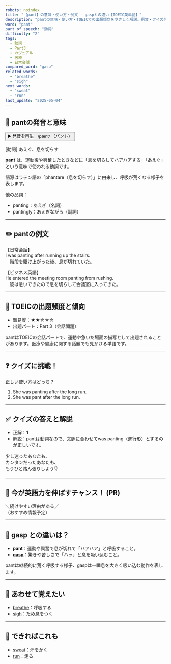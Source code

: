 ```yaml
---
robots: noindex
title: "【pant】の意味・使い方・例文 ― gaspとの違い【TOEIC英単語】"
description: "pantの意味・使い方・TOEICでの出題傾向をやさしく解説。例文・クイズ付きでgaspとの違いもわかりやすく学べます。"
word: "pant"
part_of_speech: "動詞"
difficulty: "2"
tags:
  - 動詞
  - Part3
  - カジュアル
  - 医療
  - 日常会話
compared_word: "gasp"
related_words:
  - "breathe"
  - "sigh"
next_words:
  - "sweat"
  - "run"
last_update: "2025-05-04"
---
```


## 🔰 pantの発音と意味

<button class="play-audio" onclick="playTTS('pant')">
  <span class="play-audio-main">
    ▶️ 発音を再生　/pænt/
  </span>
  <span class="play-audio-sub">
    （パント）
  </span>
</button>

[動詞] あえぐ、息を切らす

**pant** は、運動後や興奮したときなどに「息を切らしてハアハアする」「あえぐ」という意味で使われる動詞です。

語源はラテン語の「phantare（息を切らす）」に由来し、呼吸が荒くなる様子を表します。

他の品詞：  
- panting：あえぎ（名詞）
- pantingly：あえぎながら（副詞）

---

## ✏️ pantの例文

【日常会話】  
I was panting after running up the stairs.  
　階段を駆け上がった後、息が切れていた。

【ビジネス英語】  
He entered the meeting room panting from rushing.  
　彼は急いできたので息を切らして会議室に入ってきた。

---

## 🎯 TOEICの出題頻度と傾向

- 難易度：★★☆☆☆
- 出題パート：Part 3（会話問題）

pantはTOEICの会話パートで、運動や急いだ場面の描写として出題されることがあります。医療や健康に関する話題でも見かける単語です。

---

## ❓ クイズに挑戦！

正しい使い方はどっち？

1. She was panting after the long run.  
2. She was pant after the long run.

---

## ✅ クイズの答えと解説

- 正解：**1**
- 解説：pantは動詞なので、文脈に合わせてwas panting（進行形）とするのが正しいです。

少し迷ったあなたも、  
カンタンだったあなたも、  
もうひと踏ん張りしよう👇️

---

## 🚀 今が英語力を伸ばすチャンス！ (PR)

<div class="info-center">
＼続けやすい理由がある／<br>  
（おすすめ情報予定）
</div>

---

## 🤔  gasp との違いは？

- **pant**：運動や興奮で息が切れて「ハアハア」と呼吸すること。
- **[gasp](/word/gasp/)**：驚きや苦しさで「ハッ」と息を吸い込むこと。

pantは継続的に荒く呼吸する様子、gaspは一瞬息を大きく吸い込む動作を表します。

---

## 🧩 あわせて覚えたい

- [breathe](/word/breathe/)：呼吸する
- [sigh](/word/sigh/)：ため息をつく

---

## 📖 できればこれも

- [sweat](/word/sweat/)：汗をかく
- [run](/word/run/)：走る

<!-- cvid: aid04_bid49 -->
